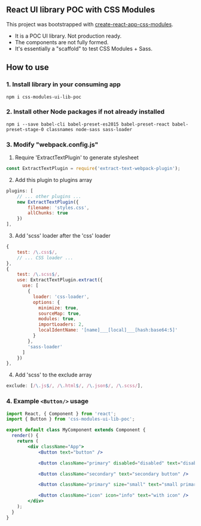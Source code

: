 ## React UI library POC with CSS Modules

This project was bootstrapped with [create-react-app-css-modules](https://www.npmjs.com/package/react-scripts-cssmodules).

- It is a POC UI library. Not production ready.
- The components are not fully formed.
- It's essentially a "scaffold" to test CSS Modules + Sass.

## How to use

### 1. Install library in your consuming app
`npm i css-modules-ui-lib-poc`

### 2. Install other Node packages if not already installed
`npm i --save babel-cli babel-preset-es2015 babel-preset-react babel-preset-stage-0 classnames node-sass sass-loader`

### 3. Modify "webpack.config.js"

1. Require 'ExtractTextPlugin' to generate stylesheet
```javascript
const ExtractTextPlugin = require('extract-text-webpack-plugin');
```

2. Add this plugin to plugins array
```javascript
plugins: [
    // ... other plugins ...
    new ExtractTextPlugin({
        filename: 'styles.css',
        allChunks: true
    })
],
```

3. Add 'scss' loader after the 'css' loader
```javascript
{
    test: /\.css$/,
    // ... CSS loader ...
},
{
    test: /\.scss$/,
    use: ExtractTextPlugin.extract({
      use: [
        {
          loader: 'css-loader',
          options: {
            minimize: true,
            sourceMap: true,
            modules: true,
            importLoaders: 2,
            localIdentName: '[name]___[local]___[hash:base64:5]'
          }
        },
        'sass-loader'
      ]
    })
},
```

4. Add 'scss' to the exclude array
```javascript
exclude: [/\.js$/, /\.html$/, /\.json$/, /\.scss/],
```

### 4. Example `<Button/>` usage
```jsx
import React, { Component } from 'react';
import { Button } from 'css-modules-ui-lib-poc';

export default class MyComponent extends Component {
  render() {
    return (
        <div className="App">
            <Button text="button" />

            <Button className="primary" disabled="disabled" text="disabled primary" />

            <Button className="secondary" text="secondary button" />

            <Button className="primary" size="small" text="small primary" />

            <Button className="icon" icon="info" text="with icon" />
        </div>
    );
  }
}
```
